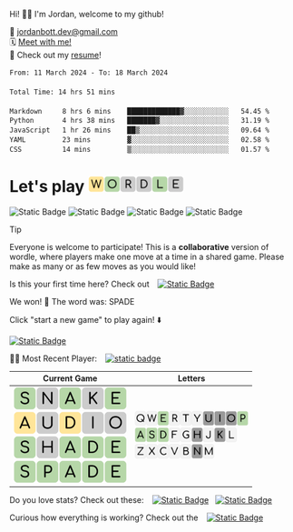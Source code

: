
Hi! 👋🏼 I'm Jordan, welcome to my github!

📨 jordanbott.dev@gmail.com <br/>
🗓️ [Meet with me!](https://calendly.com/jordanbott-dev/30min?back=1&month=2024-02) <br/>
📝 Check out my <a href="./Jordan%20Bott%20Resume.pdf" target="_blank">resume</a>! <br/>


<!--START_SECTION:waka-->

```txt
From: 11 March 2024 - To: 18 March 2024

Total Time: 14 hrs 51 mins

Markdown     8 hrs 6 mins    █████████████▓░░░░░░░░░░░   54.45 %
Python       4 hrs 38 mins   ███████▓░░░░░░░░░░░░░░░░░   31.19 %
JavaScript   1 hr 26 mins    ██▒░░░░░░░░░░░░░░░░░░░░░░   09.64 %
YAML         23 mins         ▓░░░░░░░░░░░░░░░░░░░░░░░░   02.58 %
CSS          14 mins         ▒░░░░░░░░░░░░░░░░░░░░░░░░   01.57 %
```

<!--END_SECTION:waka-->

# Let's play <img src="./wordle/tiles/yellow/W.svg" width="28" /><img src="./wordle/tiles/green/O.svg" width="28" /><img src="./wordle/tiles/grey/R.svg" width="28" /><img src="./wordle/tiles/grey/D.svg" width="28" /><img src="./wordle/tiles/green/L.svg" width="28" /><img src="./wordle/tiles/grey/E.svg" width="28" />

 ![Static Badge](https://img.shields.io/badge/Total%20Players-12-mediumpurple?style=flat&labelColor=lavender)  ![Static Badge](https://img.shields.io/badge/Total%20Wins-14-darkseagreen?style=flat&labelColor=ecfbe3) ![Static Badge](https://img.shields.io/badge/Total%20Games-15-khaki?style=flat&labelColor=lightyellow) ![Static Badge](https://img.shields.io/badge/Total%20Moves-75-pink?style=flat&labelColor=lavenderblush)

> [!TIP]
> Everyone is welcome to participate! This is a **collaborative** version of wordle, where players make one move at a time in a shared game. Please make as many or as few moves as you would like!

Is this your first time here? Check out &ensp; [![Static Badge](https://img.shields.io/badge/HOW%20TO%20PLAY-darkseagreen?style=flat)](./wordle/HowToPlay.md)

We won! 🎉 The word was: SPADE

Click "start a new game" to play again! ⬇️

[![Static Badge](https://img.shields.io/badge/START%20A%20NEW%20GAME-mediumpurple?style=flat)](https://github.com/jordan-bott/jordan-bott/issues/new?assignees=&labels=&projects=&template=wordle_guess.md&title=wordleguess%7C%5BPUT+5+LETTER+WORD+HERE%5D)

🧑‍💻 Most Recent Player:  &ensp; [![static badge](https://img.shields.io/badge/dreramirez91-burlywood?logo=github)](https://github.com/dreramirez91)


| Current Game | Letters |
| ------------ | ------- |
| <img src="./wordle/tiles/green/S.svg" width="40" /><img src="./wordle/tiles/grey/N.svg" width="40" /><img src="./wordle/tiles/green/A.svg" width="40" /><img src="./wordle/tiles/grey/K.svg" width="40" /><img src="./wordle/tiles/green/E.svg" width="40" /><br/><img src="./wordle/tiles/yellow/A.svg" width="40" /><img src="./wordle/tiles/grey/U.svg" width="40" /><img src="./wordle/tiles/yellow/D.svg" width="40" /><img src="./wordle/tiles/grey/I.svg" width="40" /><img src="./wordle/tiles/grey/O.svg" width="40" /><br/><img src="./wordle/tiles/green/S.svg" width="40" /><img src="./wordle/tiles/grey/H.svg" width="40" /><img src="./wordle/tiles/green/A.svg" width="40" /><img src="./wordle/tiles/green/D.svg" width="40" /><img src="./wordle/tiles/green/E.svg" width="40" /><br/><img src="./wordle/tiles/green/S.svg" width="40" /><img src="./wordle/tiles/green/P.svg" width="40" /><img src="./wordle/tiles/green/A.svg" width="40" /><img src="./wordle/tiles/green/D.svg" width="40" /><img src="./wordle/tiles/green/E.svg" width="40" /><br/> | <img src="./wordle/letters/white/Q.svg" width="20" /><img src="./wordle/letters/white/W.svg" width="20" /><img src="./wordle/letters/green/E.svg" width="20" /><img src="./wordle/letters/white/R.svg" width="20" /><img src="./wordle/letters/white/T.svg" width="20" /><img src="./wordle/letters/white/Y.svg" width="20" /><img src="./wordle/letters/grey/U.svg" width="20" /><img src="./wordle/letters/grey/I.svg" width="20" /><img src="./wordle/letters/grey/O.svg" width="20" /><img src="./wordle/letters/green/P.svg" width="20" /><br /><img src="./wordle/letters/green/A.svg" width="20" /><img src="./wordle/letters/green/S.svg" width="20" /><img src="./wordle/letters/green/D.svg" width="20" /><img src="./wordle/letters/white/F.svg" width="20" /><img src="./wordle/letters/white/G.svg" width="20" /><img src="./wordle/letters/grey/H.svg" width="20" /><img src="./wordle/letters/white/J.svg" width="20" /><img src="./wordle/letters/grey/K.svg" width="20" /><img src="./wordle/letters/white/L.svg" width="20" /><br /><img src="./wordle/letters/white/Z.svg" width="20" /><img src="./wordle/letters/white/X.svg" width="20" /><img src="./wordle/letters/white/C.svg" width="20" /><img src="./wordle/letters/white/V.svg" width="20" /><img src="./wordle/letters/white/B.svg" width="20" /><img src="./wordle/letters/grey/N.svg" width="20" /><img src="./wordle/letters/white/M.svg" width="20" /> |

Do you love stats? Check out these: &ensp; [![Static Badge](https://img.shields.io/badge/PLAYER%20STATS-darkseagreen?style=flat)](./wordle/stat_sheets/PlayerData.md) &nbsp;  [![Static Badge](https://img.shields.io/badge/GLOBAL%20STATS-darkseagreen?style=flat)](./wordle/stat_sheets/GlobalData.md)

Curious how everything is working? Check out the &ensp; [![Static Badge](https://img.shields.io/badge/README-darkseagreen?style=flat)](./wordle/README.md)

